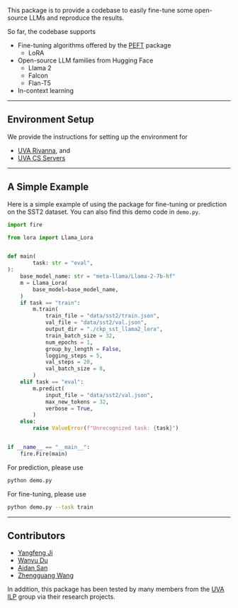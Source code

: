 
This package is to provide a codebase to easily fine-tune some open-source LLMs and reproduce the results. 

So far, the codebase supports 

- Fine-tuning algorithms offered by the [PEFT](https://github.com/huggingface/peft) package
  - LoRA
- Open-source LLM families from Hugging Face
  - Llama 2
  - Falcon
  - Flan-T5
- In-context learning

---

## Environment Setup

We provide the instructions for setting up the environment for 

- [UVA Rivanna](https://www.notion.so/Environment-Configuration-on-Rivanna-5cb1f289049146e6ae63546031df6498?pvs=4), and 
- [UVA CS Servers]()

---

## A Simple Example

Here is a simple example of using the package for fine-tuning or prediction on the SST2 dataset. You can also find this demo code in `demo.py`. 

```python
import fire

from lora import Llama_Lora


def main(
        task: str = "eval",
):
    base_model_name: str = "meta-llama/Llama-2-7b-hf"
    m = Llama_Lora(
        base_model=base_model_name,
    )
    if task == "train":
        m.train(
            train_file = "data/sst2/train.json",
            val_file = "data/sst2/val.json",
            output_dir = "./ckp_sst_llama2_lora",
            train_batch_size = 32,
            num_epochs = 1,
            group_by_length = False,
            logging_steps = 5,
            val_steps = 20,
            val_batch_size = 8,
        )
    elif task == "eval":
        m.predict(
            input_file = "data/sst2/val.json",
            max_new_tokens = 32,
            verbose = True,
        )
    else:
        raise ValueError(f"Unrecognized task: {task}")


if __name__ == "__main__":
    fire.Fire(main)
```

For prediction, please use 
```bash
python demo.py
```

For fine-tuning, please use 
```bash
python demo.py --task train
```

---

## Contributors

- [Yangfeng Ji](https://yangfengji.net)
- [Wanyu Du](https://wyu-du.github.io)
- [Aidan San](https://aidansan.github.io)
- [Zhengguang Wang](https://zhengguangw.github.io)


In addition, this package has been tested by many members from the [UVA ILP](https://uvanlp.org) group via their research projects.
